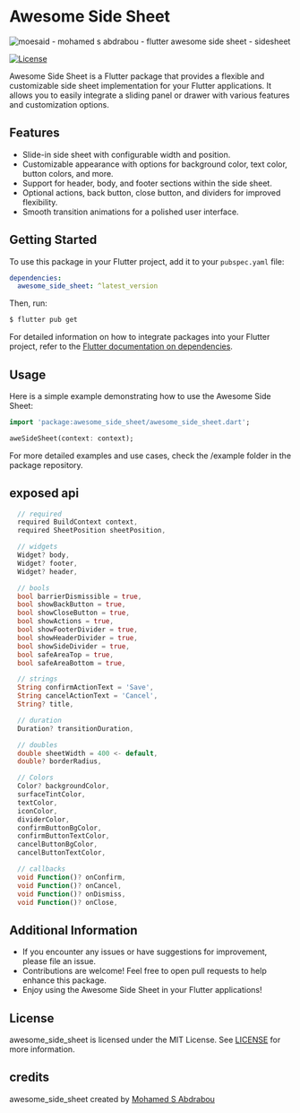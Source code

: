 # Awesome Side Sheet

![moesaid - mohamed s abdrabou - flutter awesome side sheet - sidesheet](https://i.ibb.co/58yPR74/Thumbnail.jpg)

[![License](https://img.shields.io/badge/license-MIT-blue.svg)](https://opensource.org/licenses/MIT)

Awesome Side Sheet is a Flutter package that provides a flexible and customizable side sheet implementation for your Flutter applications. It allows you to easily integrate a sliding panel or drawer with various features and customization options.

## Features

- Slide-in side sheet with configurable width and position.
- Customizable appearance with options for background color, text color, button colors, and more.
- Support for header, body, and footer sections within the side sheet.
- Optional actions, back button, close button, and dividers for improved flexibility.
- Smooth transition animations for a polished user interface.

## Getting Started

To use this package in your Flutter project, add it to your `pubspec.yaml` file:

```yaml
dependencies:
  awesome_side_sheet: ^latest_version
```

Then, run:

```bash
$ flutter pub get
```

For detailed information on how to integrate packages into your Flutter project, refer to the [Flutter documentation on dependencies](https://flutter.dev/docs/development/packages-and-plugins/using-packages).

## Usage

Here is a simple example demonstrating how to use the Awesome Side Sheet:

```dart
import 'package:awesome_side_sheet/awesome_side_sheet.dart';

aweSideSheet(context: context);
```

For more detailed examples and use cases, check the /example folder in the package repository.

## exposed api

```dart
  // required
  required BuildContext context,
  required SheetPosition sheetPosition,

  // widgets
  Widget? body,
  Widget? footer,
  Widget? header,

  // bools
  bool barrierDismissible = true,
  bool showBackButton = true,
  bool showCloseButton = true,
  bool showActions = true,
  bool showFooterDivider = true,
  bool showHeaderDivider = true,
  bool showSideDivider = true,
  bool safeAreaTop = true,
  bool safeAreaBottom = true,

  // strings
  String confirmActionText = 'Save',
  String cancelActionText = 'Cancel',
  String? title,

  // duration
  Duration? transitionDuration,

  // doubles
  double sheetWidth = 400 <- default,
  double? borderRadius,

  // Colors
  Color? backgroundColor,
  surfaceTintColor,
  textColor,
  iconColor,
  dividerColor,
  confirmButtonBgColor,
  confirmButtonTextColor,
  cancelButtonBgColor,
  cancelButtonTextColor,

  // callbacks
  void Function()? onConfirm,
  void Function()? onCancel,
  void Function()? onDismiss,
  void Function()? onClose,
```

## Additional Information

- If you encounter any issues or have suggestions for improvement, please file an issue.
- Contributions are welcome! Feel free to open pull requests to help enhance this package.
- Enjoy using the Awesome Side Sheet in your Flutter applications!

## License

awesome_side_sheet is licensed under the MIT License. See [LICENSE](LICENSE) for more information.

## credits

awesome_side_sheet created by [Mohamed S Abdrabou](https://github.com/moesaid)
